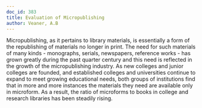 ```yaml
---
doc_id: 383
title: Evaluation of Micropublishing
author: Veaner, A.B
---
```


Micropublishing, as it pertains to library materials, is essentially
a form of the republishing of materials no longer in print.  The need
for such materials of many kinds - monographs, serials, newspapers,
reference works - has grown greatly during the past quarter century and
this need is reflected in the growth of the micropublishing industry.  As
new colleges and junior colleges are founded, and established colleges
and universities continue to expand to meet growing educational needs,
both groups of institutions find that in more and more instances the
materials they need are available only in microform.  As a result, the
ratio of microforms to books in college and research libraries has been
steadily rising.